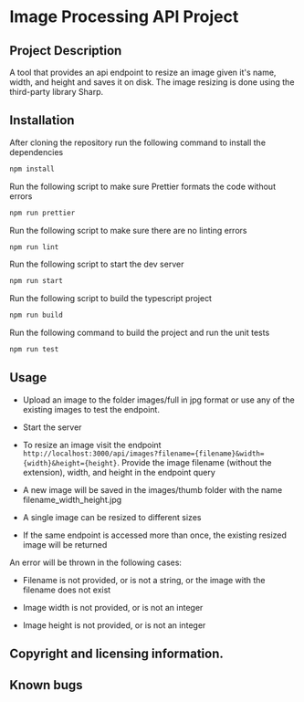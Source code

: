 # Image Processing API Project

## Project Description

A tool that provides an api endpoint to resize an image given it's name, width, and height and saves it on disk. The image resizing is done using the third-party library Sharp.

## Installation

After cloning the repository run the following command to install the dependencies

```bash
npm install
```
Run the following script to make sure Prettier formats the code without errors

```bash
npm run prettier
```

Run the following script to make sure there are no linting errors

```bash
npm run lint
```
Run the following script to start the dev server

```bash
npm run start
```
Run the following script to build the typescript project

```bash
npm run build
```
Run the following command to build the project and run the unit tests

```bash
npm run test
```
## Usage

- Upload an image to the folder images/full in jpg format or use any of the existing images to test the endpoint.

- Start the server

- To resize an image visit the endpoint `http://localhost:3000/api/images?filename={filename}&width={width}&height={height}`. Provide the image filename (without the extension), width, and height in the endpoint query

- A new image will be saved in the images/thumb folder with the name filename_width_height.jpg

- A single image can be resized to different sizes

- If the same endpoint is accessed more than once, the existing resized image will be returned

An error will be thrown in the following cases:

- Filename is not provided, or is not a string, or the image with the filename does not exist

- Image width is not provided, or is not an integer

- Image height is not provided, or is not an integer


## Copyright and licensing information.

## Known bugs